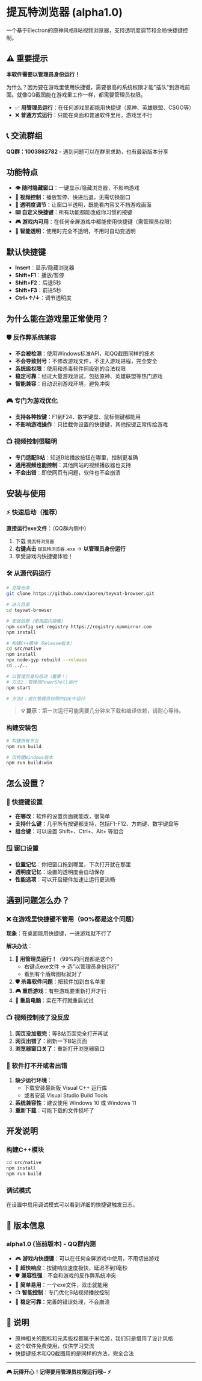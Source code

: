 # 提瓦特浏览器 (alpha1.0)

一个基于Electron的原神风格B站视频浏览器，支持透明度调节和全局快捷键控制。

## ⚠️ 重要提示

**本软件需要以管理员身份运行！**

为什么？因为要在游戏里使用快捷键，需要很高的系统权限才能"插队"到游戏前面。就像QQ截图能在游戏里工作一样，都需要管理员权限。

- ✅ **用管理员运行**：在任何游戏里都能用快捷键（原神、英雄联盟、CSGO等）
- ❌ **普通方式运行**：只能在桌面和普通软件里用，游戏里不行

## 📞 交流群组

**QQ群：1003862782** - 遇到问题可以在群里求助，也有最新版本分享

## 功能特点

- **👁️ 随时隐藏窗口**：一键显示/隐藏浏览器，不影响游戏
- **🎵 视频控制**：播放暂停、快进后退，无需切换窗口
- **🌟 透明度调节**：让窗口半透明，既能看内容又不挡游戏画面
- **⌨️ 自定义快捷键**：所有功能都能改成你习惯的按键
- **🎮 游戏内可用**：在任何全屏游戏中都能使用快捷键（需管理员权限）
- **🧠 智能透明**：使用时完全不透明，不用时自动变透明

## 默认快捷键

- **Insert**：显示/隐藏浏览器
- **Shift+F1**：播放/暂停
- **Shift+F2**：后退5秒
- **Shift+F3**：前进5秒
- **Ctrl+↑/↓**：调节透明度

## 为什么能在游戏里正常使用？

### 🛡️ 反作弊系统兼容
- **不会被检测**：使用Windows标准API，和QQ截图同样的技术
- **不会导致封号**：不修改游戏文件，不注入游戏进程，完全安全
- **系统级权限**：使用和杀毒软件同级别的合法权限
- **稳定可靠**：经过大量游戏测试，包括原神、英雄联盟等热门游戏
- **智能兼容**：自动识别游戏环境，避免冲突

### 🎮 专门为游戏优化
- **支持各种按键**：F1到F24、数字键盘、鼠标侧键都能用
- **不影响游戏操作**：只拦截你设置的快捷键，其他按键正常传给游戏

### 📺 视频控制很聪明
- **专门适配B站**：知道B站播放按钮在哪里，控制更准确
- **通用视频也能控制**：其他网站的视频播放器也支持
- **不会出错**：即使网页有问题，软件也不会崩溃

## 安装与使用

### ⚡ 快速启动（推荐）

**直接运行exe文件**：（QQ群内侧中）
1. 下载 `提瓦特浏览器` 
2. **右键点击** `提瓦特浏览器.exe` → **以管理员身份运行**
3. 享受游戏内快捷键体验！

### 🛠️ 从源代码运行

```bash
# 克隆仓库
git clone https://github.com/x1aoren/teyvat-browser.git

# 进入目录
cd teyvat-browser

# 安装依赖（使用国内镜像）
npm config set registry https://registry.npmmirror.com
npm install

# 构建C++模块（Release版本）
cd src/native
npm install
npx node-gyp rebuild --release
cd ../..

# 以管理员身份启动（重要！）
# 方法1：管理员PowerShell运行
npm start

# 方法2：或在管理员权限的IDE中运行
```

> **💡 提示**：第一次运行可能需要几分钟来下载和编译依赖，请耐心等待。

### 构建安装包

```bash
# 构建所有平台
npm run build

# 仅构建Windows版本
npm run build:win
```

## 怎么设置？

### 🎯 快捷键设置
- **在哪改**：软件的设置页面就能改，很简单
- **支持什么键**：几乎所有按键都支持，包括F1-F12、方向键、数字键盘等
- **组合键**：可以设置 Shift+、Ctrl+、Alt+ 等组合

### 🪟 窗口设置
- **位置记忆**：你把窗口拖到哪里，下次打开就在那里
- **透明度记忆**：设置的透明度会自动保存
- **性能选项**：可以开启硬件加速让运行更流畅

## 遇到问题怎么办？

### ❌ 在游戏里快捷键不管用（90%都是这个问题）

**现象**：在桌面能用快捷键，一进游戏就不行了

**解决办法**：
1. **🔧 用管理员运行！**（99%的问题都是这个）
   - 右键点exe文件 → 选"以管理员身份运行"
   - 看到有个盾牌图标就对了
2. **🛡️ 杀毒软件问题**：把软件加到白名单里
3. **🎮 重启游戏**：有些游戏要重新打开才行
4. **🔄 重启电脑**：实在不行就重启试试

### 📺 视频控制按了没反应

1. **网页没加载完**：等B站页面完全打开再试
2. **网页出错了**：刷新一下B站页面
3. **浏览器窗口关了**：重新打开浏览器窗口

### 🔧 软件打不开或者出错

1. **缺少运行环境**：
   - 下载安装最新版 Visual C++ 运行库
   - 或者安装 Visual Studio Build Tools
2. **系统兼容性**：建议使用 Windows 10 或 Windows 11
3. **重新下载**：可能下载的文件损坏了

## 开发说明

### 构建C++模块
```bash
cd src/native
npm install
npm run build
```

### 调试模式
在设置中启用调试模式可以看到详细的快捷键触发日志。

## 🔄 版本信息

### alpha1.0 (当前版本) - QQ群内测
- 🎮 **游戏内快捷键**：可以在任何全屏游戏中使用，不用切出游戏
- 🚀 **超快响应**：按键响应速度极快，延迟不到1毫秒
- 🛡️ **兼容性强**：不会和游戏的反作弊系统冲突
- 🔧 **简单易用**：一个exe文件，双击就能用
- 📺 **智能控制**：专门优化B站视频播放控制
- 🌟 **稳定可靠**：完善的错误处理，不会崩溃

## 📝 说明
- 原神相关的图标和元素版权都属于米哈游，我们只是借用了设计风格
- 这个软件免费使用，仅供学习交流
- 快捷键技术和QQ截图用的是同样的方法，完全合法

---

**🎮 玩得开心！记得要用管理员权限运行哦~ ⚡**